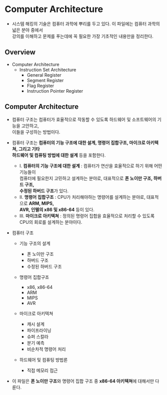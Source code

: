 # Computer Architecture
- 시스템 해킹의 기술은 컴퓨터 과학에 뿌리를 두고 있다. 이 파일에는 컴퓨터 과학의 넓은 분야 중에서  
  강의를 이해하고 문제를 푸는데에 꼭 필요한 가장 기초적인 내용만을 정리한다.

## Overview
- Computer Architecture
  - Instruction Set Architecture
    - General Register
    - Segment Register
    - Flag Register
    - Instruction Pointer Register

## Computer Architecture
- 컴퓨터 구조는 컴퓨터가 효율적으로 작동할 수 있도록 하드웨어 및 소프트웨어의 기능을 고안하고,  
  이들을 구성하는 방법이다.
- 컴퓨터 구조는 **컴퓨터의 기능 구조에 대한 설계, 명령어 집합구조, 마이크로 아키텍쳐, 그리고 기타  
  하드웨어 및 컴퓨팅 방법에 대한 설계** 등을 포함한다.
  - I. **컴퓨터의 기능 구조에 대한 설계** : 컴퓨터가 연산을 효율적으로 하기 위해 어떤 기능들이  
       컴퓨터에 필요한지 고민하고 설계하는 분야로, 대표적으로 **폰 노이만 구조, 하버드 구조,  
	   수정된 하버드 구조**가 있다.
  - II. **명령어 집합구조** : CPU가 처리해야하는 명령어를 설계하는 분야로, 대표적으로 **ARM, MIPS,  
		AVR, 인텔의 x86 및 x86-64** 등이 있다.
  - III. **마이크로 아키텍쳐** : 정의된 명령어 집합을 효율적으로 처리할 수 있도록 CPU의 회로를 설계하는 분야이다.

- 컴퓨터 구조
  - 기능 구조의 설계
	- 폰 노이만 구조
	- 하버드 구조
	- 수정된 하버드 구조

  - 명령어 집합구조
	- x86, x86-64
	- ARM
	- MIPS
	- AVR

  - 마이크로 아키텍쳐
	- 캐시 설계
	- 파이프라이닝
	- 슈퍼 스칼라
	- 분기 예측
	- 비순차적 명령어 처리

  - 하드웨어 및 컴퓨팅 방법론
	- 직접 메모리 접근

- 이 파일은 **폰 노이만 구조**와 명령어 집합 구조 중 **x86-64 아키텍쳐**에 대해서만 다룬다.










